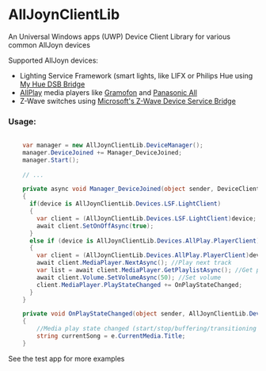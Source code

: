 # AllJoynClientLib
An Universal Windows apps (UWP) Device Client Library for various common AllJoyn devices

Supported AllJoyn devices:

- Lighting Service Framework (smart lights, like LIFX or Philips Hue using [My Hue DSB Bridge](https://github.com/dotMorten/AllJoynPhilipsHueDSB)
- [AllPlay](https://www.qualcomm.com/products/allplay/platform) media players like [Gramofon](https://gramofon.com/) and [Panasonic All](http://www.panasonic.com/uk/consumer/home-entertainment/wireless-speaker-systems.html)
- Z-Wave switches using [Microsoft's Z-Wave Device Service Bridge](https://developer.microsoft.com/en-us/windows/iot/win10/samples/zwavetutorial)



### Usage:
```csharp
  
    var manager = new AllJoynClientLib.DeviceManager();
    manager.DeviceJoined += Manager_DeviceJoined;
    manager.Start();
    
    // ...

    private async void Manager_DeviceJoined(object sender, DeviceClient device)
    {
      if(device is AllJoynClientLib.Devices.LSF.LightClient)
      {
        var client = (AllJoynClientLib.Devices.LSF.LightClient)device;
        await client.SetOnOffAsync(true);
      }
      else if (device is AllJoynClientLib.Devices.AllPlay.PlayerClient)
      {
        var client = (AllJoynClientLib.Devices.AllPlay.PlayerClient)device;
        await client.MediaPlayer.NextAsync(); //Play next track
        var list = await client.MediaPlayer.GetPlaylistAsync(); //Get playlist
        await client.Volume.SetVolumeAsync(50); //Set volume
        client.MediaPlayer.PlayStateChanged += OnPlayStateChanged;
      }
    }

    private void OnPlayStateChanged(object sender, AllJoynClientLib.Devices.AllPlay.PlayState e)
    {
        //Media play state changed (start/stop/buffering/transitioning etc)
        string currentSong = e.CurrentMedia.Title;
    }
```

See the test app for more examples
